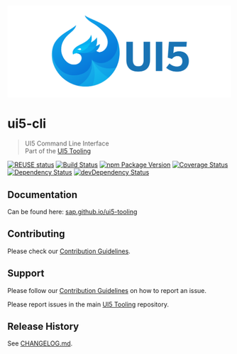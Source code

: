 ![UI5 icon](https://raw.githubusercontent.com/SAP/ui5-tooling/master/docs/images/UI5_logo_wide.png)

# ui5-cli

> UI5 Command Line Interface  
> Part of the [UI5 Tooling](https://github.com/SAP/ui5-tooling)

[![REUSE status](https://api.reuse.software/badge/github.com/SAP/ui5-cli)](https://api.reuse.software/info/github.com/SAP/ui5-cli)
[![Build Status](https://dev.azure.com/sap/opensource/_apis/build/status/SAP.ui5-cli?branchName=master)](https://dev.azure.com/sap/opensource/_build/latest?definitionId=33&branchName=master)
[![npm Package Version](https://badge.fury.io/js/%40ui5%2Fcli.svg)](https://www.npmjs.com/package/@ui5/cli)
[![Coverage Status](https://coveralls.io/repos/github/SAP/ui5-cli/badge.svg)](https://coveralls.io/github/SAP/ui5-cli)
[![Dependency Status](https://david-dm.org/SAP/ui5-cli/master.svg)](https://david-dm.org/SAP/ui5-cli/master)
[![devDependency Status](https://david-dm.org/SAP/ui5-cli/master/dev-status.svg)](https://david-dm.org/SAP/ui5-cli/master#info=devDependencies)

## Documentation
Can be found here: [sap.github.io/ui5-tooling](https://sap.github.io/ui5-tooling/pages/CLI/)

## Contributing

Please check our [Contribution Guidelines](https://github.com/SAP/ui5-tooling/blob/master/CONTRIBUTING.md).

## Support

Please follow our [Contribution Guidelines](https://github.com/SAP/ui5-tooling/blob/master/CONTRIBUTING.md#report-an-issue) on how to report an issue.

Please report issues in the main [UI5 Tooling](https://github.com/SAP/ui5-tooling) repository.

## Release History

See [CHANGELOG.md](CHANGELOG.md).
